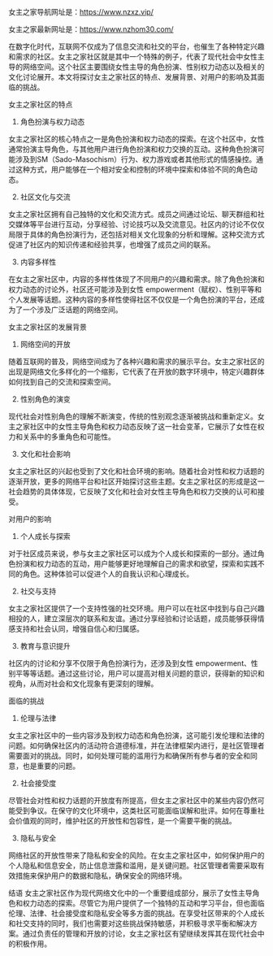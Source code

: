 女主之家导航网址是：https://www.nzxz.vip/

女主之家最新网址是：https://www.nzhom30.com/

在数字化时代，互联网不仅成为了信息交流和社交的平台，也催生了各种特定兴趣和需求的社区。女主之家社区就是其中一个特殊的例子，代表了现代社会中女性主导的网络空间。这个社区主要围绕女性主导的角色扮演、性别权力动态以及相关的文化讨论展开。本文将探讨女主之家社区的特点、发展背景、对用户的影响及其面临的挑战。

女主之家社区的特点
1. 角色扮演与权力动态

女主之家社区的核心特点之一是角色扮演和权力动态的探索。在这个社区中，女性通常扮演主导角色，与其他用户进行角色扮演和权力交换的互动。这种角色扮演可能涉及到SM（Sado-Masochism）行为、权力游戏或者其他形式的情感操控。通过这种方式，用户能够在一个相对安全和控制的环境中探索和体验不同的角色动态。

2. 社区文化与交流

女主之家社区拥有自己独特的文化和交流方式。成员之间通过论坛、聊天群组和社交媒体等平台进行互动，分享经验、讨论技巧以及交流意见。社区内的讨论不仅仅局限于具体的角色扮演行为，还包括对相关文化现象的分析和理解。这种交流方式促进了社区内的知识传递和经验共享，也增强了成员之间的联系。

3. 内容多样性

在女主之家社区中，内容的多样性体现了不同用户的兴趣和需求。除了角色扮演和权力动态的讨论外，社区还可能涉及到女性 empowerment（赋权）、性别平等和个人发展等话题。这种内容的多样性使得社区不仅仅是一个角色扮演的平台，还成为了一个涉及广泛话题的网络空间。

女主之家社区的发展背景
1. 网络空间的开放

随着互联网的普及，网络空间成为了各种兴趣和需求的展示平台。女主之家社区的出现是网络文化多样化的一个缩影，它代表了在开放的数字环境中，特定兴趣群体如何找到自己的交流和探索空间。

2. 性别角色的演变

现代社会对性别角色的理解不断演变，传统的性别观念逐渐被挑战和重新定义。女主之家社区中的女性主导角色和权力动态反映了这一社会变革，它展示了女性在权力和关系中的多重角色和可能性。

3. 文化和社会影响

女主之家社区的兴起也受到了文化和社会环境的影响。随着社会对性和权力话题的逐渐开放，更多的网络平台和社区开始探讨这些主题。女主之家社区的形成是这一社会趋势的具体体现，它反映了文化和社会对女性主导角色和权力交换的认可和接受。

对用户的影响
1. 个人成长与探索

对于社区成员来说，参与女主之家社区可以成为个人成长和探索的一部分。通过角色扮演和权力动态的互动，用户能够更好地理解自己的需求和欲望，探索和实践不同的角色。这种体验可以促进个人的自我认识和心理成长。

2. 社交与支持

女主之家社区提供了一个支持性强的社交环境。用户可以在社区中找到与自己兴趣相投的人，建立深层次的联系和友谊。通过分享经验和讨论话题，成员能够获得情感支持和社会认同，增强自信心和归属感。

3. 教育与意识提升

社区内的讨论和分享不仅限于角色扮演行为，还涉及到女性 empowerment、性别平等等话题。通过这些讨论，用户可以提高对相关问题的意识，获得新的知识和视角，从而对社会和文化现象有更深刻的理解。

面临的挑战
1. 伦理与法律

女主之家社区中的一些内容涉及到权力动态和角色扮演，这可能引发伦理和法律的问题。如何确保社区内的活动符合道德标准，并在法律框架内进行，是社区管理者需要面对的挑战。同时，如何处理可能的滥用行为和确保所有参与者的安全和同意，也是重要的问题。

2. 社会接受度

尽管社会对性和权力话题的开放度有所提高，但女主之家社区中的某些内容仍然可能受到争议。在保守的文化环境中，这类社区可能面临误解和批评。如何在尊重社会价值观的同时，维护社区的开放性和包容性，是一个需要平衡的挑战。

3. 隐私与安全

网络社区的开放性带来了隐私和安全的风险。在女主之家社区中，如何保护用户的个人隐私和信息安全，防止信息泄露和滥用，是关键问题。社区管理者需要采取有效措施来保护用户的数据和隐私，确保安全的网络环境。

结语
女主之家社区作为现代网络文化中的一个重要组成部分，展示了女性主导角色和权力动态的探索。尽管它为用户提供了一个独特的互动和学习平台，但也面临伦理、法律、社会接受度和隐私安全等多方面的挑战。在享受社区带来的个人成长和社交支持的同时，我们也需要对这些挑战保持敏感，并积极寻求平衡和解决方案。通过负责任的管理和开放的讨论，女主之家社区有望继续发挥其在现代社会中的积极作用。
